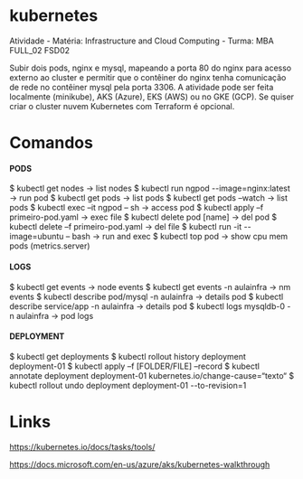 # kubernetes
Atividade - Matéria: Infrastructure and Cloud Computing - Turma: MBA FULL_02 FSD02

Subir dois pods, nginx e mysql, mapeando a porta 80 do nginx para acesso externo ao cluster e permitir que o contêiner do nginx tenha comunicação de rede no contêiner mysql pela porta 3306. 
A atividade pode ser feita localmente (minikube), AKS (Azure), EKS (AWS) ou no GKE (GCP). 
Se quiser criar o cluster nuvem Kubernetes com Terraform é opcional. 

# Comandos
 
#### PODS
$ kubectl get nodes                       -> list nodes
$ kubectl run ngpod --image=nginx:latest  -> run pod
$ kubectl get pods                        -> list pods
$ kubectl get pods –watch                 -> list pods
$ kubectl exec –it ngpod – sh             -> access pod
$ kubectl apply –f primeiro-pod.yaml      -> exec file
$ kubectl delete pod [name]               -> del pod
$ kubectl delete –f primeiro-pod.yaml     -> del file
$ kubectl run -it --image=ubuntu – bash   -> run and exec
$ kubectl top pod                         -> show cpu mem pods (metrics.server)

#### LOGS
$ kubectl get events                        -> node events
$ kubectl get events -n aulainfra           -> nm events
$ kubectl describe pod/mysql -n aulainfra   -> details pod
$ kubectl describe service/app -n aulainfra -> details pod
$ kubectl logs mysqldb-0 -n aulainfra       -> pod logs

#### DEPLOYMENT
$ kubectl get deployments
$ kubectl rollout history deployment deployment-01
$ kubectl apply –f [FOLDER/FILE] –record
$ kubectl annotate deployment deployment-01 kubernetes.io/change-cause=“texto“
$ kubectl rollout undo deployment deployment-01 --to-revision=1

# Links

 https://kubernetes.io/docs/tasks/tools/

 https://docs.microsoft.com/en-us/azure/aks/kubernetes-walkthrough
